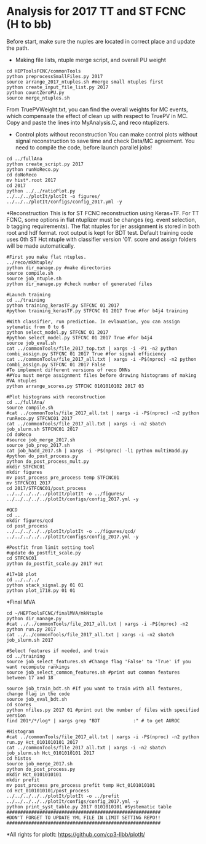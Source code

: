 # Analysis for 2017 TT and ST FCNC (H to bb)

Before start, make sure the nuples are located in correct place and update the path.

  * Making file lists, ntuple merge script,  and overall PU weight
```{.Bash}
cd HEPToolsFCNC/commonTools
python preprocessSmallFiles.py 2017 
source arrange_2017_ntuples.sh #merge small ntuples first
python create_input_file_list.py 2017
python countZeroPU.py
source merge_ntuples.sh
```
From TruePVWeight.txt, you can find the overall weights for MC events, which compensate the effect of clean up with respect to TruePV in MC. Copy and paste the lines into MyAnalysis.C, and reco ntuplizers.

  * Control plots without reconstruction
You can make control plots without signal reconstruction to save time and check Data/MC agreement. You need to compile the code, before launch parallel jobs!
```{.Bash}
cd ../fullAna
python create_script.py 2017
python runNoReco.py
cd doNoReco
mv hist*.root 2017
cd 2017
python ../../ratioPlot.py
../../../plotIt/plotIt -o figures/ ../../../plotIt/configs/config_2017.yml -y
```
  *Reconstruction
This is for ST FCNC reconstruction using Keras+TF. For TT FCNC, some options in flat ntuplizer must be changes (eg. event selection, b tagging requirements). The flat ntuples for jer assignment is stored in both root and hdf format. root output is kept for BDT test. Default training code uses 0th ST Hct ntuple with classifier version '01'. score and assign folders will be made automatically.
```{.Bash}
#First you make flat ntuples.
../reco/mkNtuple/
python dir_manage.py #make directories
source compile.sh
source job_ntuple.sh
python dir_manage.py #check number of generated files

#Launch training
cd ../training
python training_kerasTF.py STFCNC 01 2017
#python training_kerasTF.py STFCNC 01 2017 True #for b4j4 training

#With classifier, run prediction. In evlauation, you can assign sytematic from 0 to 6
python select_model.py STFCNC 01 2017
#python select_model.py STFCNC 01 2017 True #for b4j4
source job_eval.sh
cat ../commonTools/file_2017_top.txt | xargs -i -P1 -n2 python combi_assign.py STFCNC 01 2017 True #for signal efficiency
cat ../commonTools/file_2017_all.txt | xargs -i -P$(nproc) -n2 python combi_assign.py STFCNC 01 2017 False
#To implement different versions of reco DNNs
##You must merge assignment files before drawing histograms of making MVA ntuples
python arrange_scores.py STFCNC 0101010102 2017 03

#Plot histograms with reconstruction
cd ../fullAna/
source compile.sh
#cat ../commonTools/file_2017_all.txt | xargs -i -P$(nproc) -n2 python runReco.py STFCNC01 2017
cat ../commonTools/file_2017_all.txt | xargs -i -n2 sbatch job_slurm.sh STFCNC01 2017
cd doReco
#source job_merge_2017.sh
source job_prep_2017.sh
cat job_hadd_2017.sh | xargs -i -P$(nproc) -l1 python multiHadd.py
#python do_post_process.py
python do_post_process_mult.py
mkdir STFCNC01
mkdir figures
mv post_process pre_process temp STFCNC01
mv STFCNC01 2017
cd 2017/STFCNC01/post_process
../../../../../plotIt/plotIt -o ../figures/ ../../../../../plotIt/configs/config_2017.yml -y

#QCD
cd ..
mkdir figures/qcd
cd post_process
../../../../../plotIt/plotIt -o ../figures/qcd/ ../../../../../plotIt/configs/config_2017.yml -y

#Postfit from limit setting tool
#update do_postfit_scale.py
cd STFCNC01
python do_postfit_scale.py 2017 Hut

#17+18 plot
cd ../../../
python stack_signal.py 01 01
python plot_1718.py 01 01
```
  *Final MVA
```{.Bash}
cd ~/HEPToolsFCNC/finalMVA/mkNtuple
python dir_manage.py
#cat ../../commonTools/file_2017_all.txt | xargs -i -P$(nproc) -n2 python run.py 2017
cat ../../commonTools/file_2017_all.txt | xargs -i -n2 sbatch job_slurm.sh 2017

#Select features if needed, and train
cd ../training
source job_select_features.sh #Change flag 'False' to 'True' if you want recompute rankings
source job_select_common_features.sh #print out common features between 17 and 18

source job_train_bdt.sh #If you want to train with all features, change flag in the code
source job_eval_bdt.sh
cd scores
python nfiles.py 2017 01 #print out the number of files with specified version
find 201*/*/log* | xargs grep "BDT            :" # to get AUROC

#Histogram
#cat ../commonTools/file_2017_all.txt | xargs -i -P$(nproc) -n2 python run.py Hct_0101010101 2017
cat ../commonTools/file_2017_all.txt | xargs -i -n2 sbatch job_slurm.sh Hct_0101010101 2017
cd histos
source job_merge_2017.sh
python do_post_process.py
mkdir Hct_0101010101
mkdir prefit
mv post_process pre_process prefit temp Hct_0101010101
cd Hct_0101010101/post_process
../../../../../plotIt/plotIt -o ../prefit ../../../../../plotIt/configs/config_2017.yml -y
python print_syst_table.py 2017 0101010101 #Systematic table
########################################################
#DON'T FORGET TO UPDATE YML FILE IN LIMIT SETTING REPO!!
########################################################
```


  *All rights for plotIt: https://github.com/cp3-llbb/plotIt/
